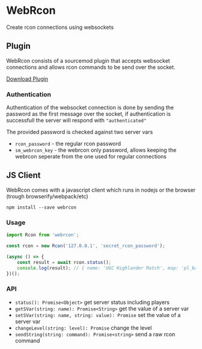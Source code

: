# WebRcon

Create rcon connections using websockets

## Plugin

WebRcon consists of a sourcemod plugin that accepts websocket connections and allows rcon commands to be send over the socket.

[Download Plugin](https://github.com/spiretf/webrcon/raw/master/plugin/webrcon.smx)

### Authentication

Authentication of the websocket connection is done by sending the password as the first message over the socket, if authentication is successfull the server will respond with `"authenticated"`

The provided password is checked against two server vars

- `rcon_password` - the regular rcon password
- `sm_webrcon_key` -  the webrcon only password, allows keeping the webrcon seperate from the one used for regular connections


## JS Client

WebRcon comes with a javascript client which runs in nodejs or the browser (trough browserify/webpack/etc)

```
npm install --save webrcon
```

### Usage

```js
import Rcon from 'webrcon';

const rcon = new Rcon('127.0.0.1', 'secret_rcon_password');

(async () => {
	const result = await rcon.status();
	console.log(result); // { name: 'UGC Highlander Match', map: 'pl_badwater', players: [] }
})();


```

### API


- `status(): Promise<Object>` get server status including players
- `getSVar(string: name): Promise<String>` get the value of a server var
- `setSVar(string: name, string: value): Promise` set the value of a server var
- `changeLevel(string: level): Promise` change the level
- `sendString(string: command): Promise<string>` send a raw rcon command

